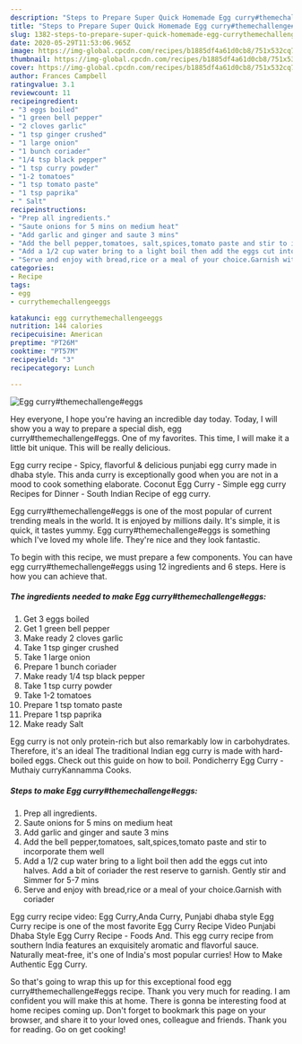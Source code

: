 ```yaml
---
description: "Steps to Prepare Super Quick Homemade Egg curry#themechallenge#eggs"
title: "Steps to Prepare Super Quick Homemade Egg curry#themechallenge#eggs"
slug: 1382-steps-to-prepare-super-quick-homemade-egg-currythemechallengeeggs
date: 2020-05-29T11:53:06.965Z
image: https://img-global.cpcdn.com/recipes/b1885df4a61d0cb8/751x532cq70/egg-currythemechallengeeggs-recipe-main-photo.jpg
thumbnail: https://img-global.cpcdn.com/recipes/b1885df4a61d0cb8/751x532cq70/egg-currythemechallengeeggs-recipe-main-photo.jpg
cover: https://img-global.cpcdn.com/recipes/b1885df4a61d0cb8/751x532cq70/egg-currythemechallengeeggs-recipe-main-photo.jpg
author: Frances Campbell
ratingvalue: 3.1
reviewcount: 11
recipeingredient:
- "3 eggs boiled"
- "1 green bell pepper"
- "2 cloves garlic"
- "1 tsp ginger crushed"
- "1 large onion"
- "1 bunch coriader"
- "1/4 tsp black pepper"
- "1 tsp curry powder"
- "1-2 tomatoes"
- "1 tsp tomato paste"
- "1 tsp paprika"
- " Salt"
recipeinstructions:
- "Prep all ingredients."
- "Saute onions for 5 mins on medium heat"
- "Add garlic and ginger and saute 3 mins"
- "Add the bell pepper,tomatoes, salt,spices,tomato paste and stir to incorporate them well"
- "Add a 1/2 cup water bring to a light boil then add the eggs cut into halves. Add a bit of coriader the rest reserve to garnish. Gently stir and Simmer for 5-7 mins"
- "Serve and enjoy with bread,rice or a meal of your choice.Garnish with coriader"
categories:
- Recipe
tags:
- egg
- currythemechallengeeggs

katakunci: egg currythemechallengeeggs 
nutrition: 144 calories
recipecuisine: American
preptime: "PT26M"
cooktime: "PT57M"
recipeyield: "3"
recipecategory: Lunch

---
```



![Egg curry#themechallenge#eggs](https://img-global.cpcdn.com/recipes/b1885df4a61d0cb8/751x532cq70/egg-currythemechallengeeggs-recipe-main-photo.jpg)

Hey everyone, I hope you're having an incredible day today. Today, I will show you a way to prepare a special dish, egg curry#themechallenge#eggs. One of my favorites. This time, I will make it a little bit unique. This will be really delicious.

Egg curry recipe - Spicy, flavorful &amp; delicious punjabi egg curry made in dhaba style. This anda curry is exceptionally good when you are not in a mood to cook something elaborate. Coconut Egg Curry - Simple egg curry Recipes for Dinner - South Indian Recipe of egg curry.

Egg curry#themechallenge#eggs is one of the most popular of current trending meals in the world. It is enjoyed by millions daily. It's simple, it is quick, it tastes yummy. Egg curry#themechallenge#eggs is something which I've loved my whole life. They're nice and they look fantastic.


To begin with this recipe, we must prepare a few components. You can have egg curry#themechallenge#eggs using 12 ingredients and 6 steps. Here is how you can achieve that.

<!--inarticleads1-->

##### The ingredients needed to make Egg curry#themechallenge#eggs:

1. Get 3 eggs boiled
1. Get 1 green bell pepper
1. Make ready 2 cloves garlic
1. Take 1 tsp ginger crushed
1. Take 1 large onion
1. Prepare 1 bunch coriader
1. Make ready 1/4 tsp black pepper
1. Take 1 tsp curry powder
1. Take 1-2 tomatoes
1. Prepare 1 tsp tomato paste
1. Prepare 1 tsp paprika
1. Make ready  Salt


Egg curry is not only protein-rich but also remarkably low in carbohydrates. Therefore, it&#39;s an ideal The traditional Indian egg curry is made with hard-boiled eggs. Check out this guide on how to boil. Pondicherry Egg Curry - Muthaiy curryKannamma Cooks. 

<!--inarticleads2-->

##### Steps to make Egg curry#themechallenge#eggs:

1. Prep all ingredients.
1. Saute onions for 5 mins on medium heat
1. Add garlic and ginger and saute 3 mins
1. Add the bell pepper,tomatoes, salt,spices,tomato paste and stir to incorporate them well
1. Add a 1/2 cup water bring to a light boil then add the eggs cut into halves. Add a bit of coriader the rest reserve to garnish. Gently stir and Simmer for 5-7 mins
1. Serve and enjoy with bread,rice or a meal of your choice.Garnish with coriader


Egg curry recipe video: Egg Curry,Anda Curry, Punjabi dhaba style Egg Curry recipe is one of the most favorite Egg Curry Recipe Video Punjabi Dhaba Style Egg Curry Recipe - Foods And. This egg curry recipe from southern India features an exquisitely aromatic and flavorful sauce. Naturally meat-free, it&#39;s one of India&#39;s most popular curries! How to Make Authentic Egg Curry. 

So that's going to wrap this up for this exceptional food egg curry#themechallenge#eggs recipe. Thank you very much for reading. I am confident you will make this at home. There is gonna be interesting food at home recipes coming up. Don't forget to bookmark this page on your browser, and share it to your loved ones, colleague and friends. Thank you for reading. Go on get cooking!
